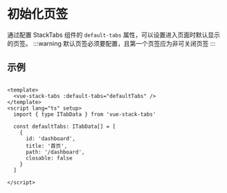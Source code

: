 # 初始化页签

通过配置 StackTabs 组件的 `default-tabs` 属性，可以设置进入页面时默认显示的页签。
:::warning
默认页签必须要配置，且第一个页签应为非可关闭页签
:::
## 示例

```vue

<template>
  <vue-stack-tabs :default-tabs="defaultTabs" />
</template>
<script lang="ts" setup>
  import { type ITabData } from 'vue-stack-tabs'

  const defaultTabs: ITabData[] = [
    {
      id: 'dashboard',
      title: '首页',
      path: '/dashboard',
      closable: false
    }
  ]

</script>
```

